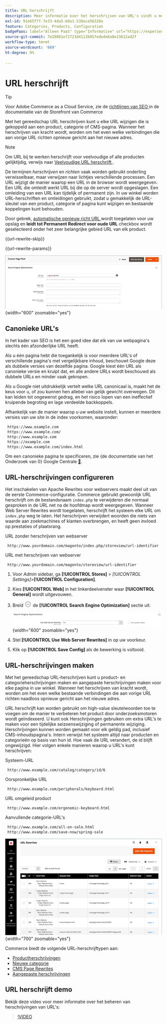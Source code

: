 ```yaml
---
title: URL herschrijft
description: Meer informatie over het herschrijven van URL's vindt u met het gereedschap URL herschrijven van Commerce om URL's te wijzigen die zijn gekoppeld aan een product, categorie of CMS-pagina.
exl-id: 91e65f7f-7e33-4da5-b0a1-538ace56328a
feature: Categories, Products, Configuration
badgePaas: label="Alleen PaaS" type="Informative" url="https://experienceleague.adobe.com/nl/docs/commerce/user-guides/product-solutions" tooltip="Is alleen van toepassing op Adobe Commerce op Cloud-projecten (door Adobe beheerde PaaS-infrastructuur) en op projecten in het veld."
source-git-commit: 7e28081ef2723d4113b957edede6a8e13612ad2f
workflow-type: tm+mt
source-wordcount: '669'
ht-degree: 0%

---
```


# URL herschrijft

>[!TIP]
>
>Voor Adobe Commerce as a Cloud Service, zie de [ richtlijnen van SEO ](https://experienceleague.adobe.com/developer/commerce/storefront/setup/seo/indexing/?lang=nl-NL) in de documentatie van de Storefront van Commerce

Met het gereedschap URL herschrijven kunt u elke URL wijzigen die is gekoppeld aan een product, categorie of CMS-pagina. Wanneer het herschrijven van kracht wordt, worden om het even welke verbindingen die aan vorige URL richten opnieuw gericht aan het nieuwe adres.

>[!NOTE]
>
>Om URL bij te werken herschrijft voor veelvoudige of alle producten gelijktijdig, verwijs naar [ Veelvoudige URL herschrijft ](url-rewrite-product.md#multiple-url-rewrites).

De termijnen _herschrijven_ en _richten_ vaak worden gebruikt onderling verwisselbaar, maar verwijzen naar lichtjes verschillende processen. Een URL wijzigt de manier waarop een URL in de browser wordt weergegeven. Een URL die omleidt werkt URL bij die op de server wordt opgeslagen. Een omleiding van een URL kan tijdelijk of permanent zijn. In uw winkel worden URL-herschriften en omleidingen gebruikt, zodat u gemakkelijk de URL-sleutel van een product, categorie of pagina kunt wijzigen en bestaande koppelingen kunt behouden.

Door gebrek, [ automatische opnieuw richt URL ](url-redirect-product-automatic.md) wordt toegelaten voor uw opslag en **leidt tot Permanent Redirect voor oude URL** checkbox wordt geselecteerd onder het zeer belangrijke gebied URL van elk product.

{{url-rewrite-skip}}

{{url-rewrite-params}}

![ de motoroptimalisering van het Onderzoek - creeer permanent opnieuw richt URL ](./assets/product-search-engine-optimization-create-permanent-redirect.png){width="600" zoomable="yes"}

## Canonieke URL&#39;s

In het kader van SEO is het een goed idee dat elk van uw webpagina&#39;s slechts één afzonderlijke URL heeft.

Als u één pagina hebt die toegankelijk is voor meerdere URL&#39;s of verschillende pagina&#39;s met vergelijkbare inhoud, beschouwt Google deze als dubbele versies van dezelfde pagina. Google kiest één URL als canonieke versie en kruipt dat, en alle andere URLs wordt beschouwd als dubbele URLs en minder vaak gekropen.

Als u Google niet uitdrukkelijk vertelt welke URL canonicaal is, maakt het de keus voor u, of zou kunnen hen allebei van gelijk gewicht overwegen. Dit kan leiden tot ongewenst gedrag, en het risico lopen van een ineffectief kruipende begroting en lage verdeelde backkoppels.

Afhankelijk van de manier waarop u uw website instelt, kunnen er meerdere versies van uw site in de index voorkomen, waaronder:

     https://www.example.com 
     https://www.example.com/ 
     http://www.example.com
     https://example.com 
     https://www.example.com/index.html 

Om een canonieke pagina te specificeren, zie {de documentatie van het Onderzoek van 0} Google Centrale [&#128279;](https://developers.google.com/search/docs/crawling-indexing/consolidate-duplicate-urls).

## URL-herschrijvingen configureren

Het inschakelen van Apache Rewrites voor webservers maakt deel uit van de eerste Commerce-configuratie. Commerce gebruikt gewoonlijk URL herschrijft om de bestandsnaam `index.php` te verwijderen die normaal gesproken in de URL net na de hoofdmap wordt weergegeven. Wanneer Web Server Rewrites wordt toegelaten, herschrijft het systeem elke URL om `index.php` weg te laten. Het herschrijven verwijdert woorden die niets van waarde aan zoekmachines of klanten overbrengen, en heeft geen invloed op prestaties of plaatsrang.

URL zonder herschrijven van webserver

     http://www.yourdomain.com/magento/index.php/storeview/url-identifier

URL met herschrijven van webserver

     http://www.yourdomain.com/magento/storeview/url-identifier

1. Voor _Admin_ sidebar, ga **[!UICONTROL Stores]** > _[!UICONTROL Settings]_>**[!UICONTROL Configuration]**.

1. Kies **[!UICONTROL Web]** in het linkerdeelvenster waar **[!UICONTROL General]** wordt uitgevouwen.

1. Breid ![ selecteur van de Uitbreiding ](../assets/icon-display-expand.png) de **[!UICONTROL Search Engine Optimization]** sectie uit.

   ![ Algemene configuratie - de optimalisering van de Webonderzoekmachine ](../configuration-reference/general/assets/web-search-engine-optimization.png){width="600" zoomable="yes"}

1. Stel **[!UICONTROL Use Web Server Rewrites]** in op uw voorkeur.

1. Klik op **[!UICONTROL Save Config]** als de bewerking is voltooid.

## URL-herschrijvingen maken

Met het gereedschap URL-herschrijven kunt u product- en categorieherschrijvingen maken en aangepaste herschrijvingen maken voor elke pagina in uw winkel. Wanneer het herschrijven van kracht wordt, worden om het even welke bestaande verbindingen die aan vorige URL richten naadloos opnieuw gericht aan het nieuwe adres.

URL herschrijft kan worden gebruikt om high-value sleutelwoorden toe te voegen om de manier te verbeteren het product door onderzoeksmotoren wordt geïndexeerd. U kunt ook Herschrijvingen gebruiken om extra URL&#39;s te maken voor een tijdelijke seizoenswijziging of permanente wijziging. Herschrijvingen kunnen worden gemaakt voor elk geldig pad, inclusief CMS-inhoudspagina&#39;s. Intern verwijst het systeem altijd naar producten en categorieën op basis van hun id. Hoe vaak de URL verandert, de id blijft ongewijzigd. Hier volgen enkele manieren waarop u URL&#39;s kunt herschrijven:

Systeem-URL

     http://www.example.com/catalog/category/id/6

Oorspronkelijke URL

     http://www.example.com/peripherals/keyboard.html

URL omgeleid product

     http://www.example.com/ergonomic-keyboard.html

Aanvullende categorie-URL&#39;s

     http://www.example.com/all-on-sale.html
     http://www.example.com/save-now/spring-sale 

![ URL herschrijft net ](./assets/url-rewrites.png){width="700" zoomable="yes"}

Commerce biedt de volgende URL-herschrijftypen aan:

* [Productherschrijvingen](url-rewrite-product.md)
* [Nieuwe categorie](url-rewrite-category.md)
* [CMS Page Rewrites](url-rewrite-cms-page.md)
* [Aangepaste herschrijvingen](url-rewrite-custom.md)

## URL herschrijft demo

Bekijk deze video voor meer informatie over het beheren van herschrijvingen van URL&#39;s:

>[!VIDEO](https://video.tv.adobe.com/v/343751?quality=12&learn=on)
